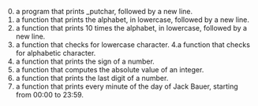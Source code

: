 0. a program that prints _putchar, followed by a new line.
1.  a function that prints the alphabet, in lowercase, followed by a new line.
2.  a function that prints 10 times the alphabet, in lowercase, followed by a new line.
3.  a function that checks for lowercase character.
4.a function that checks for alphabetic character.
5. a function that prints the sign of a number.
6. a function that computes the absolute value of an integer.
7.  a function that prints the last digit of a number.
8. a function that prints every minute of the day of Jack Bauer, starting from 00:00 to 23:59.
